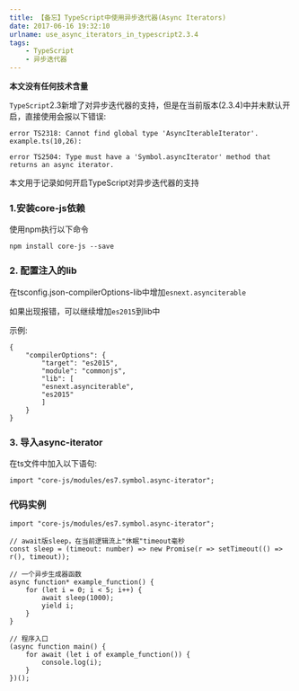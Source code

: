 ```yaml
---
title: 【备忘】TypeScript中使用异步迭代器(Async Iterators)
date: 2017-06-16 19:32:10
urlname: use_async_iterators_in_typescript2.3.4
tags:
    - TypeScript
    - 异步迭代器
---
```


**本文没有任何技术含量**

`TypeScript`2.3新增了对异步迭代器的支持，但是在当前版本(2.3.4)中并未默认开启，直接使用会报以下错误:

    error TS2318: Cannot find global type 'AsyncIterableIterator'. example.ts(10,26):

    error TS2504: Type must have a 'Symbol.asyncIterator' method that returns an async iterator.

本文用于记录如何开启TypeScript对异步迭代器的支持
<!--more-->

### 1.安装core-js依赖

使用npm执行以下命令

    npm install core-js --save

### 2. 配置注入的lib

在tsconfig.json-compilerOptions-lib中增加`esnext.asynciterable`

如果出现报错，可以继续增加`es2015`到lib中

示例:

    {
        "compilerOptions": {
            "target": "es2015",
            "module": "commonjs",
            "lib": [
            "esnext.asynciterable",
            "es2015"
            ]
        }
    }

### 3. 导入async-iterator

在ts文件中加入以下语句:
    
    import "core-js/modules/es7.symbol.async-iterator";

### 代码实例


    import "core-js/modules/es7.symbol.async-iterator";

    // await版sleep，在当前逻辑流上"休眠"timeout毫秒
    const sleep = (timeout: number) => new Promise(r => setTimeout(() => r(), timeout));

    // 一个异步生成器函数
    async function* example_function() {
        for (let i = 0; i < 5; i++) {
            await sleep(1000);
            yield i;
        }
    }
    
    // 程序入口
    (async function main() {
        for await (let i of example_function()) {
            console.log(i);
        }
    })();

